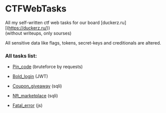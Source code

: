 # CTFWebTasks

All my self-written ctf web tasks for our board [duckerz.ru][(https://duckerz.ru/))  
(without writeups, only sourses)

All sensitive data like flags, tokens, secret-keys and creditionals are altered. 


### All tasks list:

- [Pin_code](https://github.com/g0sha1337/CTFWebTasks/tree/main/pin_code) (bruteforce by requests)

- [Bold_login](https://github.com/g0sha1337/CTFWebTasks/tree/main/bold_login) (JWT)

- [Сoupon_giveaway](https://github.com/g0sha1337/CTFWebTasks/tree/main/coupon_giveaway) (sqli)

- [Nft_marketplace](https://github.com/g0sha1337/CTFWebTasks/tree/main/nft_marketplace) (sqli)

- [Fatal_error](https://github.com/g0sha1337/CTFWebTasks/tree/main/fatal_error) (js)


